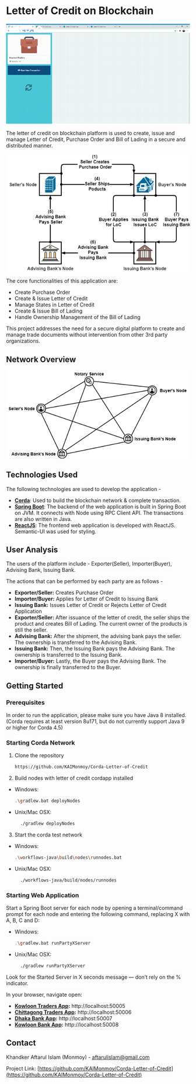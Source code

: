 # Letter of Credit on Blockchain

![tx-overview](./documents/LOC-CorDapp-Demo.gif)

The letter of credit on blockchain platform is used to create, issue and manage Letter of
Credit, Purchase Order and Bill of Lading in a secure and distributed manner.

![tx-overview](./documents/Full-Transaction-Diagram.png)

The core functionalities of this application are:
* Create Purchase Order
* Create & Issue Letter of Credit
* Manage States in Letter of Credit
* Create & Issue Bill of Lading
* Handle Ownership Management of the Bill of Lading

This project addresses the need for a secure digital platform to create and manage
trade documents without intervention from other 3rd party organizations.

## Network Overview
![network-overview](./documents/Network-Diagram.png)

## Technologies Used

The following technologies are used to develop the application -
* **[Corda](https://www.corda.net/)**: ​Used to build the blockchain network & complete transaction.
* **[Spring Boot](https://spring.io/projects/spring-boot)**: The backend of the web application is built in Spring Boot on JVM.
It connects with Node using RPC Client API. The transactions are also written in
Java.
* **[ReactJS](https://reactjs.org/)**: ​The frontend web application is developed with ReactJS. Semantic-UI
was used for styling.

## User Analysis

The users of the platform include - Exporter(Seller), Importer(Buyer), Advising Bank, Issuing Bank. 

The actions that can be performed by each party are as follows -

* **Exporter/Seller:** ​Creates Purchase Order
* **Importer/Buyer:** ​Applies for Letter of Credit to Issuing Bank
* **Issuing Bank:** ​Issues Letter of Credit or Rejects Letter of Credit Application
* **Exporter/Seller:** ​After issuance of the letter of credit, the seller ships the product and
creates Bill of Lading. The current owner of the products is still the seller.
* **Advising Bank:** ​After the shipment, the advising bank pays the seller. The ownership is
transferred to the Advising Bank.
* **Issuing Bank:** ​Then, the Issuing Bank pays the Advising Bank. The ownership is
transferred to the Issuing Bank.
* **Importer/Buyer:** ​Lastly, the Buyer pays the Advising Bank. The ownership is finally
transferred to the Buyer.

## Getting Started

### Prerequisites

In order to run the application, please make sure you have Java 8 installed. (Corda requires at least version 8u171, but do not currently support Java 9 or higher for Corda 4.5)

### Starting Corda Network

1) Clone the repository
    ```sh
    https://github.com/KAIMonmoy/Corda-Letter-of-Credit
    ```
2) Build nodes with letter of credit cordapp installed
* Windows: 
    ```sh
    .\gradlew.bat deployNodes
    ```
* Unix/Mac OSX: 
  ```sh
    ./gradlew deployNodes
  ```
3) Start the corda test network
* Windows: 
    ```sh
    .\workflows-java\build\nodes\runnodes.bat
    ```
* Unix/Mac OSX: 
  ```sh
    ./workflows-java/build/nodes/runnodes
  ```

### Starting Web Application

Start a Spring Boot server for each node by opening a terminal/command prompt for each node and entering the following command, replacing X with A, B, C and D:
* Windows: 
    ```sh
    .\gradlew.bat runPartyXServer
    ```
* Unix/Mac OSX: 
  ```sh
    ./gradlew runPartyXServer
  ```
Look for the Started Server in X seconds message — don’t rely on the % indicator.

In your browser, navigate open:

* **[Kowloon Traders App](http://localhost:50005/):** http://localhost:50005
* **[Chittagong Traders App](http://localhost:50006/):** http://localhost:50006
* **[Dhaka Bank App](http://localhost:50007/):** http://localhost:50007
* **[Kowloon Bank App](http://localhost:50008/):** http://localhost:50008

## Contact

Khandker Aftarul Islam (Monmoy) - [aftarulislam@gmail.com](mailto:aftarulislam@gmail.com) 

Project Link: [https://github.com/KAIMonmoy/Corda-Letter-of-Credit](https://github.com/KAIMonmoy/Corda-Letter-of-Credit)
